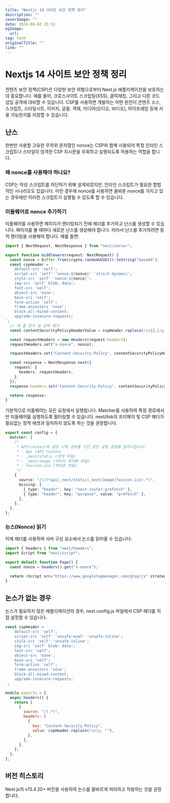 ```yaml
---
title: "Nextjs 14 사이트 보안 정책 정리"
description: ""
coverImage: ""
date: 2024-08-03 15:53
ogImage: 
  url: 
tag: Tech
originalTitle: ""
link: ""
---
```




# Nextjs 14 사이트 보안 정책 정리

컨텐츠 보안 정책(CSP)은 다양한 보안 위협으로부터 Next.js 애플리케이션을 보호하는 데 중요합니다. 예를 들어, 크로스사이트 스크립팅(XSS), 클릭재킹, 그리고 다른 코드 삽입 공격에 대비할 수 있습니다.
CSP를 사용하면 개발자는 어떤 원천이 콘텐츠 소스, 스크립트, 스타일시트, 이미지, 글꼴, 객체, 미디어(오디오, 비디오), 아이프레임 등에 사용 가능한지를 지정할 수 있습니다.

## 난스

<div class="content-ad"></div>

한번만 사용할 고유한 무작위 문자열인 nonce는 CSP와 함께 사용되어 특정 인라인 스크립트나 스타일이 엄격한 CSP 지시문을 우회하고 실행되도록 허용하는 역할을 합니다.

### 왜 nonce를 사용해야 하나요?

CSP는 악성 스크립트를 차단하기 위해 설계되었지만, 인라인 스크립트가 필요한 합법적인 시나리오도 있습니다. 이런 경우에 nonce를 사용하면 올바른 nonce를 가지고 있는 경우에만 이러한 스크립트가 실행될 수 있도록 할 수 있습니다.

### 미들웨어로 nonce 추가하기

<div class="content-ad"></div>

미들웨어를 사용하면 페이지가 렌더링되기 전에 헤더를 추가하고 난스를 생성할 수 있습니다.
페이지를 볼 때마다 새로운 난스를 생성해야 합니다. 따라서 난스를 추가하려면 동적 렌더링을 사용해야 합니다.
예를 들면:

```typescript
import { NextRequest, NextResponse } from "next/server";

export function middleware(request: NextRequest) {
  const nonce = Buffer.from(crypto.randomUUID()).toString("base64");
  const cspHeader = `
    default-src 'self';
    script-src 'self' 'nonce-${nonce}' 'strict-dynamic';
    style-src 'self' 'nonce-${nonce}';
    img-src 'self' blob: data:;
    font-src 'self';
    object-src 'none';
    base-uri 'self';
    form-action 'self';
    frame-ancestors 'none';
    block-all-mixed-content;
    upgrade-insecure-requests;
`;
  // 새 줄 문자 및 공백 제거
  const contentSecurityPolicyHeaderValue = cspHeader.replace(/\s{2,}/g, " ").trim();

  const requestHeaders = new Headers(request.headers);
  requestHeaders.set("x-nonce", nonce);

  requestHeaders.set("Content-Security-Policy", contentSecurityPolicyHeaderValue);

  const response = NextResponse.next({
    request: {
      headers: requestHeaders,
    },
  });
  response.headers.set("Content-Security-Policy", contentSecurityPolicyHeaderValue);

  return response;
}
```

<div class="content-ad"></div>

기본적으로 미들웨어는 모든 요청에서 실행됩니다. Matcher를 사용하여 특정 경로에서만 미들웨어를 실행하도록 필터링할 수 있습니다.
next/link의 프리패치 및 CSP 헤더가 필요없는 정적 에셋과 일치하지 않도록 하는 것을 권장합니다.

```typescript
export const config = {
  matcher: [
    /*
     * API(routes)와 같은 시작 경로를 가진 모든 요청 경로를 일치시킵니다:
     * - api (API routes)
     * - _next/static (정적 파일)
     * - _next/image (이미지 최적화 파일)
     * - favicon.ico (파비콘 파일)
     */
    {
      source: "/((?!api|_next/static|_next/image|favicon.ico).*)",
      missing: [
        { type: "header", key: "next-router-prefetch" },
        { type: "header", key: "purpose", value: "prefetch" },
      ],
    },
  ],
};
```

### 논스(Nonce) 읽기

<div class="content-ad"></div>

이제 헤더를 사용하여 서버 구성 요소에서 논스를 읽어올 수 있습니다:

```typescript
import { headers } from "next/headers";
import Script from "next/script";

export default function Page() {
  const nonce = headers().get("x-nonce");

  return <Script src="https://www.googletagmanager.com/gtag/js" strategy="afterInteractive" nonce={nonce} />;
}
```

## 논스가 없는 경우

논스가 필요하지 않은 애플리케이션의 경우, next.config.js 파일에서 CSP 헤더를 직접 설정할 수 있습니다.

<div class="content-ad"></div>

```js
const cspHeader = `
    default-src 'self';
    script-src 'self' 'unsafe-eval' 'unsafe-inline';
    style-src 'self' 'unsafe-inline';
    img-src 'self' blob: data:;
    font-src 'self';
    object-src 'none';
    base-uri 'self';
    form-action 'self';
    frame-ancestors 'none';
    block-all-mixed-content;
    upgrade-insecure-requests;
`;

module.exports = {
  async headers() {
    return [
      {
        source: "/(.*)",
        headers: [
          {
            key: "Content-Security-Policy",
            value: cspHeader.replace(/\n/g, ""),
          },
        ],
      },
    ];
  },
};
```

## 버전 히스토리

Next.js의 v13.4.20+ 버전을 사용하여 논스를 올바르게 처리하고 적용하는 것을 권장합니다.

<div class="content-ad"></div>
